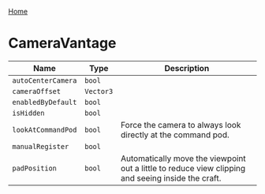 [Home](https://wnp78.github.io/Sr2Xml/)

# CameraVantage


|Name|Type|Description|
|--|--|--|
|`autoCenterCamera`|`bool`||
|`cameraOffset`|`Vector3`||
|`enabledByDefault`|`bool`||
|`isHidden`|`bool`||
|`lookAtCommandPod`|`bool`|Force the camera to always look directly at the command pod.|
|`manualRegister`|`bool`||
|`padPosition`|`bool`|Automatically move the viewpoint out a little to reduce view clipping and seeing inside the craft.|


